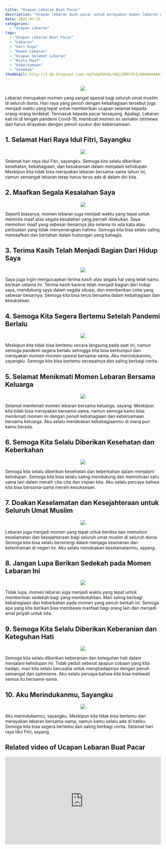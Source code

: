 ```yaml
---
title: "Ucapan Lebaran Buat Pacar"
description: "Ucapan lebaran buat pacar untuk merayakan momen lebaran dengan penuh syukur dan kebersamaan. Berikan ucapan selamat lebaran dan minta maaf atas segala kesalahan yang pernah dilakukan. Selamat menikmati momen lebaran bersama keluarga dan berikan sedekah bagi yang membutuhkan."
date: 2022-07-25
categories:
  - "Ucapan Lebaran"
tags:
  - "Ucapan Lebaran Buat Pacar"
  - "Lebaran"
  - "Hari Raya"
  - "Momen Lebaran"
  - "Ucapan Selamat Lebaran"
  - "Minta Maaf"
  - "Kebersamaan"
  - "Sedekah"
thumbnail: http://3.bp.blogspot.com/-Uyfe4phHnOo/U8jzZMXY3tI/AAAAAAAAAIM/3nwHRPmPmtE/s1600/kartu+ucapan++Lebaran+1430H+Selamat+Idul+Fitri.jpg
---
```


<center><img src="http://3.bp.blogspot.com/-Uyfe4phHnOo/U8jzZMXY3tI/AAAAAAAAAIM/3nwHRPmPmtE/s1600/kartu+ucapan++Lebaran+1430H+Selamat+Idul+Fitri.jpg" /></center>

<p>Lebaran merupakan momen yang sangat spesial bagi seluruh umat muslim di seluruh dunia. Hari raya yang penuh dengan kebahagiaan tersebut juga menjadi waktu yang tepat untuk memberikan ucapan selamat kepada orang-orang terdekat. Termasuk kepada pacar tersayang. Apalagi, Lebaran kali ini di tengah pandemi Covid-19, membuat momen ini semakin istimewa dan harus dirayakan dengan penuh syukur dan kebersamaan.</p>

<h2>1. Selamat Hari Raya Idul Fitri, Sayangku</h2>

<center><img src="https://2.bp.blogspot.com/-KIokbb6ZJvM/U8jwS3cGvxI/AAAAAAAABBc/4wOgv1CQUQM/s1600/KARTU+UCAPAN+IDUL+FITRI+2014.jpg" /></center>

<p>Selamat hari raya Idul Fitri, sayangku. Semoga kita selalu diberikan kesehatan, kebahagiaan, dan kesuksesan dalam menjalani kehidupan. Meskipun kita tidak bisa merayakan lebaran bersama-sama tahun ini, namun semangat lebaran tetap harus terus ada di dalam diri kita.</p>

<h2>2. Maafkan Segala Kesalahan Saya</h2>

<center><img src="https://2.bp.blogspot.com/-GnWJ1Qn9r_Q/Vr1P__oJPSI/AAAAAAAAPMw/ad52Fy_dVQY/s1600/Kata%2BUcapan%2BValentine%2BYang%2BIndah%2BBuat%2BKekasih.jpg" /></center>

<p>Seperti biasanya, momen lebaran juga menjadi waktu yang tepat untuk meminta maaf atas segala kesalahan yang pernah dilakukan. Saya memohon maaf yang sebesar-besarnya jika selama ini ada kata atau perbuatan yang tidak menyenangkan hatimu. Semoga kita bisa selalu saling memaafkan dan bertahan dalam hubungan yang bahagia.</p>

<h2>3. Terima Kasih Telah Menjadi Bagian Dari Hidup Saya</h2>

<center><img src="https://image.winudf.com/v2/image/Y29tLmthdGFrYXRhbWVuamVsYW5nbGViYXJhbnVudHVrcGFjYXIub25saW5lbW90b3JpbnN1cmFuY2VxdW90ZXNfc2NyZWVuXzFfMTUzNDgyNzIxMV8wMzk/screen-1.jpg?h=800&fakeurl=1&type=.jpg" /></center>

<p>Saya juga ingin mengucapkan terima kasih atas segala hal yang telah kamu berikan selama ini. Terima kasih karena telah menjadi bagian dari hidup saya, mendukung saya dalam segala situasi, dan memberikan cinta yang sebesar-besarnya. Semoga kita bisa terus bersama dalam kebahagiaan dan kesuksesan.</p>

<h2>4. Semoga Kita Segera Bertemu Setelah Pandemi Berlalu</h2>

<center><img src="https://i1.wp.com/udfauzi.com/wp-content/uploads/2018/03/Ucapan-Idul-Fitri-Bahasa-Sunda.jpg?resize=720%2C509&ssl=1" /></center>

<p>Meskipun kita tidak bisa bertemu secara langsung pada saat ini, namun semoga pandemi segera berlalu sehingga kita bisa berkumpul dan merayakan momen-momen spesial bersama-sama. Aku merindukanmu, sayangku. Semoga kita bisa bertemu secepatnya dan saling berbagi cerita.</p>

<h2>5. Selamat Menikmati Momen Lebaran Bersama Keluarga</h2>

<center><img src="http://2.bp.blogspot.com/-z_iXKXwDjGQ/Tlsxqj0Sp_I/AAAAAAAABjw/VydlC4e9Y1g/w1200-h630-p-k-nu/lebaran.jpg" /></center>

<p>Selamat menikmati momen lebaran bersama keluarga, sayang. Meskipun kita tidak bisa merayakan bersama-sama, namun semoga kamu bisa menikmati momen ini dengan penuh kebahagiaan dan kebersamaan bersama keluarga. Aku selalu mendoakan kebahagiaanmu di mana pun kamu berada.</p>

<h2>6. Semoga Kita Selalu Diberikan Kesehatan dan Keberkahan</h2>

<center><img src="https://lh5.googleusercontent.com/proxy/-w9Ypdx5xPRgIgHAeuJVRqZVPPUaav9oNRqNFZC5fYwRdu6pdpb7rmJ7SFyCr_y0jEMzqHLIMQayjr1CbLy-WhR3F2uIRKDVQhekeLCZLEEz9YlqweU9Ag0k_fc8PwLuau5Eqg=w1200-h630-p-k-no-nu" /></center>

<p>Semoga kita selalu diberikan kesehatan dan keberkahan dalam menjalani kehidupan. Semoga kita bisa selalu saling mendukung dan memotivasi satu sama lain dalam meraih cita-cita dan impian kita. Aku selalu percaya bahwa kita bisa bersama-sama meraih kesuksesan.</p>

<h2>7. Doakan Keselamatan dan Kesejahteraan untuk Seluruh Umat Muslim</h2>

<center><img src="https://2.bp.blogspot.com/-7HJYzrK1HiY/WxQagDVvByI/AAAAAAAABAs/nEmp_0oWfiYtxzbCQFgqf52LEwPW8G7IQCLcBGAs/s1600/Gambar-Ucapan-Hari-Raya-Lebaran-2018-buat-Pacar.jpg" /></center>

<p>Lebaran juga menjadi momen yang tepat untuk berdoa dan memohon keselamatan dan kesejahteraan bagi seluruh umat muslim di seluruh dunia. Semoga kita bisa selalu bersinergi dalam menjaga keamanan dan ketentraman di negeri ini. Aku selalu mendoakan keselamatanmu, sayang.</p>

<h2>8. Jangan Lupa Berikan Sedekah pada Momen Lebaran Ini</h2>

<center><img src="https://2.bp.blogspot.com/-hwpyQuLgkOw/WLTZKXo7VkI/AAAAAAAABuU/uNJ-VQBT1Fkdqlrzu-Nyzd2Pq-ZgHZqHACLcB/s1600/kata%2Bselamat%2Blebaran%2Bidul%2Bfitri.jpg" /></center>

<p>Tidak lupa, momen lebaran juga menjadi waktu yang tepat untuk memberikan sedekah bagi yang membutuhkan. Mari saling berbagi kebahagiaan dan keberkahan pada momen yang penuh berkah ini. Semoga apa yang kita berikan bisa membawa manfaat bagi orang lain dan menjadi amal jariyah untuk kita.</p>

<h2>9. Semoga Kita Selalu Diberikan Keberanian dan Keteguhan Hati</h2>

<center><img src="https://1.bp.blogspot.com/-PQpV0uFNgQM/V3sf-cmc4UI/AAAAAAAAB1E/NaKSCD5WBngQyLdwDFzFXi7zwU8O0ny9ACLcB/w1200-h630-p-k-no-nu/selamat-lebaran-idhul-fitri.jpg" /></center>

<p>Semoga kita selalu diberikan keberanian dan keteguhan hati dalam menjalani kehidupan ini. Tidak peduli seberat apapun cobaan yang kita hadapi, mari kita selalu berusaha untuk menghadapinya dengan penuh semangat dan optimisme. Aku selalu percaya bahwa kita bisa melewati semua itu bersama-sama.</p>

<h2>10. Aku Merindukanmu, Sayangku</h2>

<center><img src="http://3.bp.blogspot.com/-2DjHxGqlp9w/UAGJI-YYqWI/AAAAAAAADYQ/7m7L9KttvyI/s1600/Contoh-Kartu-Ucapan-Lebaran-10-wakrizki.net.jpg" /></center>

<p>Aku merindukanmu, sayangku. Meskipun kita tidak bisa bertemu dan merayakan lebaran bersama-sama, namun kamu selalu ada di hatiku. Semoga kita bisa segera bertemu dan saling berbagi cerita. Selamat hari raya Idul Fitri, sayang.</p>

<h2>Related video of Ucapan Lebaran Buat Pacar</h2>
<div style="position: relative; padding-bottom: 56.25%; overflow: hidden"><iframe src="https://www.youtube.com/embed/8rmIz2JEeO0" frameborder="0" allow="accelerometer; autoplay; clipboard-write; encrypted-media; gyroscope; picture-in-picture; web-share" allowfullscreen style="position: absolute; top: 0; left: 0; width: 100%; height: 100%;"></iframe>
</div>